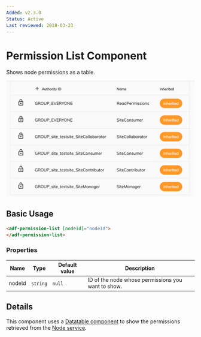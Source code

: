 ```yaml
---
Added: v2.3.0
Status: Active
Last reviewed: 2018-03-23
---
```


# Permission List Component

Shows node permissions as a table.

![Permission List](../docassets/images/adf-permission-list.png)

## Basic Usage

```html
<adf-permission-list [nodeId]="nodeId">
</adf-permission-list>
```

### Properties

| Name | Type | Default value | Description |
| ---- | ---- | ------------- | ----------- |
| nodeId | `string` | `null` | ID of the node whose permissions you want to show.  |

## Details

This component uses a [Datatable component](../core/datatable.component.md) to show the
permissions retrieved from the [Node service](../core/node.service.md).